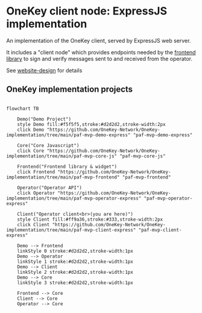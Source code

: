 # OneKey client node: ExpressJS implementation

An implementation of the OneKey client, served by ExpressJS web server.

It includes a "client node" which provides endpoints needed by the [frontend library](../paf-mvp-frontend)
  to sign and verify messages sent to and received from the operator. 

See [website-design](../addressable-network-proposals/blob/main/mvp-spec/website-design.md) for details

## OneKey implementation projects
```mermaid

flowchart TB

    Demo("Demo Project")
    style Demo fill:#f5f5f5,stroke:#d2d2d2,stroke-width:2px
    click Demo "https://github.com/OneKey-Network/OneKey-implementation/tree/main/paf-mvp-demo-express" "paf-mvp-demo-express"
    
    Core("Core Javascript")
    click Core "https://github.com/OneKey-Network/OneKey-implementation/tree/main/paf-mvp-core-js" "paf-mvp-core-js"
    
    Frontend("Frontend library & widget")
    click Frontend "https://github.com/OneKey-Network/OneKey-implementation/tree/main/paf-mvp-frontend" "paf-mvp-frontend"
    
    Operator("Operator API")
    click Operator "https://github.com/OneKey-Network/OneKey-implementation/tree/main/paf-mvp-operator-express" "paf-mvp-operator-express"
    
    Client("Operator client<br>(you are here)")
    style Client fill:#ff9a36,stroke:#333,stroke-width:2px
    click Client "https://github.com/OneKey-Network/OneKey-implementation/tree/main/paf-mvp-client-express" "paf-mvp-client-express"
    
    Demo --> Frontend
    linkStyle 0 stroke:#d2d2d2,stroke-width:1px
    Demo --> Operator
    linkStyle 1 stroke:#d2d2d2,stroke-width:1px
    Demo --> Client
    linkStyle 2 stroke:#d2d2d2,stroke-width:1px
    Demo --> Core
    linkStyle 3 stroke:#d2d2d2,stroke-width:1px
    
    Frontend --> Core
    Client --> Core
    Operator --> Core

```
